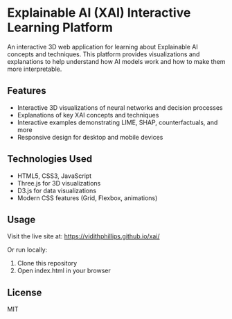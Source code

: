# Explainable AI (XAI) Interactive Learning Platform

An interactive 3D web application for learning about Explainable AI concepts and techniques. This platform provides visualizations and explanations to help understand how AI models work and how to make them more interpretable.

## Features

- Interactive 3D visualizations of neural networks and decision processes
- Explanations of key XAI concepts and techniques
- Interactive examples demonstrating LIME, SHAP, counterfactuals, and more
- Responsive design for desktop and mobile devices

## Technologies Used

- HTML5, CSS3, JavaScript
- Three.js for 3D visualizations
- D3.js for data visualizations
- Modern CSS features (Grid, Flexbox, animations)

## Usage

Visit the live site at: https://vidithphillips.github.io/xai/

Or run locally:
1. Clone this repository
2. Open index.html in your browser

## License

MIT 
